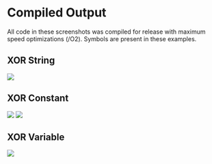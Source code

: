 # Compiled Output

All code in these screenshots was compiled for release with maximum speed optimizations (/O2).
Symbols are present in these examples.

## XOR String
![](https://github.com/Sherman0236/XorData/blob/master/assets/string_1.png)

## XOR Constant

![](https://github.com/Sherman0236/XorData/blob/master/assets/constant_1.png)
![](https://github.com/Sherman0236/XorData/blob/master/assets/constant_2.png)

## XOR Variable

![](https://github.com/Sherman0236/XorData/blob/master/assets/variable_1.png)
